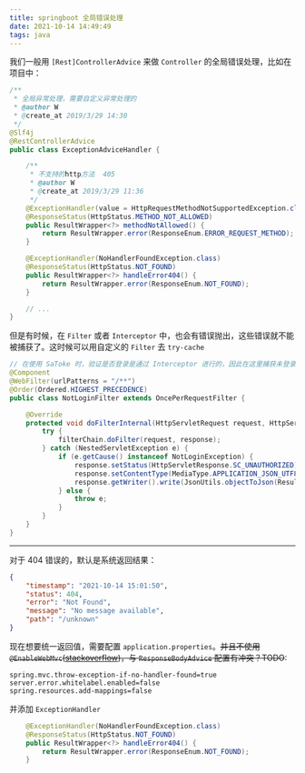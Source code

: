 ```yaml
---
title: springboot 全局错误处理
date: 2021-10-14 14:49:49
tags: java
---
```

我们一般用 `[Rest]ControllerAdvice` 来做 `Controller` 的全局错误处理，比如在项目中：
```java
/**
 * 全局异常处理，需要自定义异常处理的
 * @author W
 * @create_at 2019/3/29 14:30
 */
@Slf4j
@RestControllerAdvice
public class ExceptionAdviceHandler {

    /**
     * 不支持的http方法  405
     * @author W
     * @create_at 2019/3/29 11:36
     */
    @ExceptionHandler(value = HttpRequestMethodNotSupportedException.class)
    @ResponseStatus(HttpStatus.METHOD_NOT_ALLOWED)
    public ResultWrapper<?> methodNotAllowed() {
        return ResultWrapper.error(ResponseEnum.ERROR_REQUEST_METHOD);
    }

    @ExceptionHandler(NoHandlerFoundException.class)
    @ResponseStatus(HttpStatus.NOT_FOUND)
    public ResultWrapper<?> handleError404() {
        return ResultWrapper.error(ResponseEnum.NOT_FOUND);
    }

    // ...
}
```
<!-- more -->
但是有时候，在 `Filter` 或者 `Interceptor` 中，也会有错误抛出，这些错误就不能被捕获了。这时候可以用自定义的 `Filter` 去 `try-cache`

```java
// 在使用 SaToke 时，验证是否登录是通过 Interceptor 进行的，因此在这里捕获未登录的错误
@Component
@WebFilter(urlPatterns = "/**")
@Order(Ordered.HIGHEST_PRECEDENCE)
public class NotLoginFilter extends OncePerRequestFilter {

    @Override
    protected void doFilterInternal(HttpServletRequest request, HttpServletResponse response, FilterChain filterChain) throws ServletException, IOException {
        try {
            filterChain.doFilter(request, response);
        } catch (NestedServletException e) {
            if (e.getCause() instanceof NotLoginException) {
                response.setStatus(HttpServletResponse.SC_UNAUTHORIZED);
                response.setContentType(MediaType.APPLICATION_JSON_UTF8_VALUE);
                response.getWriter().write(JsonUtils.objectToJson(ResultWrapper.error(ResponseEnum.INVALID_TOKEN)));
            } else {
                throw e;
            }
        }
    }
}
```

---
对于 404 错误的，默认是系统返回结果：
```json
{
    "timestamp": "2021-10-14 15:01:50",
    "status": 404,
    "error": "Not Found",
    "message": "No message available",
    "path": "/unknown"
}
```
现在想要统一返回值，需要配置 `application.properties`。~~并且不使用 `@EnableWebMvc`([stackoverflow](https://stackoverflow.com/questions/30917782/spring-boot-404-error-custom-error-response-rest?answertab=active#tab-top))，与 `ResponseBodyAdvice` 配置有冲突？TODO~~:

```properties
spring.mvc.throw-exception-if-no-handler-found=true
server.error.whitelabel.enabled=false
spring.resources.add-mappings=false
```

并添加 `ExceptionHandler`
```java
    @ExceptionHandler(NoHandlerFoundException.class)
    @ResponseStatus(HttpStatus.NOT_FOUND)
    public ResultWrapper<?> handleError404() {
        return ResultWrapper.error(ResponseEnum.NOT_FOUND);
    }
```
